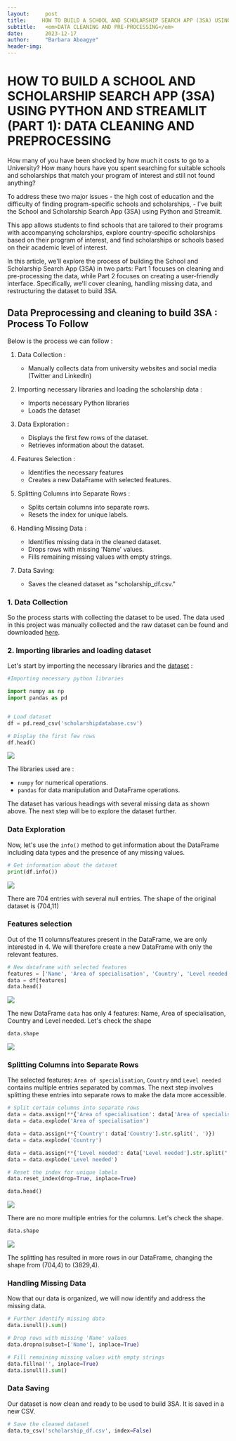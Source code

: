 ```yaml
---
layout:     post
title:     HOW TO BUILD A SCHOOL AND SCHOLARSHIP SEARCH APP (3SA) USING PYTHON AND STREAMLIT (PART 1): DATA CLEANING AND PRE-PROCESSING
subtitle:   <em>DATA CLEANING AND PRE-PROCESSING</em>
date:       2023-12-17
author:     "Barbara Aboagye"
header-img: 
---
```


# HOW TO BUILD A SCHOOL AND SCHOLARSHIP SEARCH APP (3SA) USING PYTHON AND STREAMLIT (PART 1): DATA CLEANING AND PREPROCESSING

How many of you have been shocked by how much it costs to go to a University? How many hours have you spent searching for suitable schools and scholarships that match your program of interest and still not found anything? 

To address these two major issues - the high cost of education and the difficulty of finding program-specific schools and scholarships, - I've built the School and Scholarship Search App (3SA) using Python and Streamlit. 

This app allows students to find schools that are tailored to their programs with accompanying scholarships, explore country-specific scholarships based on their program of interest, and find scholarships or schools based on their academic level of interest.

In this article, we'll explore the process of building the School and Scholarship Search App (3SA) in two parts: Part 1 focuses on cleaning and pre-processing the data, while Part 2 focuses on creating a user-friendly interface. Specifically, we'll cover cleaning, handling missing data, and restructuring the dataset to build 3SA.

## Data Preprocessing and cleaning to build 3SA : Process To Follow

Below is the process we can follow : 
1. Data Collection :
    - Manually collects data from university websites and social media (Twitter and LinkedIn)
   
2. Importing necessary libraries and loading the scholarship data :
    - Imports necessary Python libraries
    - Loads the dataset

2. Data Exploration :
   - Displays the first few rows of the dataset.
   - Retrieves information about the dataset.

3. Features Selection :
   - Identifies the necessary features
   - Creates a new DataFrame with selected features.
      
4. Splitting Columns into Separate Rows :
   - Splits certain columns into separate rows.
   - Resets the index for unique labels.

5. Handling Missing Data :
   - Identifies missing data in the cleaned dataset.
   - Drops rows with missing 'Name' values.
   - Fills remaining missing values with empty strings.

6. Data Saving:
   - Saves the cleaned dataset as "scholarship_df.csv."

### 1. Data Collection 

So the process starts with collecting the dataset to be used. The data used in this project was manually collected and the raw dataset can be found and downloaded [here](https://raw.githubusercontent.com/barbaraaboagye/My-MachineLearning-Journey/1e19a3a7caf86f8b0603ed100144ff94d536a769/Projects/Scholarship%20recommender%20system/scholarshipdatabase.csv). 

### 2. Importing libraries and loading dataset
Let's start by importing the necessary libraries and the [dataset](https://raw.githubusercontent.com/barbaraaboagye/My-MachineLearning-Journey/1e19a3a7caf86f8b0603ed100144ff94d536a769/Projects/Scholarship%20recommender%20system/scholarshipdatabase.csv) :

```python
#Importing necessary python libraries

import numpy as np
import pandas as pd


# Load dataset
df = pd.read_csv('scholarshipdatabase.csv')

# Display the first few rows
df.head()
```

![](https://github.com/barbaraaboagye/barbaraaboagye.github.io/blob/a22929b7fca24b580f62be82c1afd8b539b3fb69/_posts/images/scholarship%20snapshot.png)

The libraries used are : 
- `numpy` for numerical operations.
- `pandas` for data manipulation and DataFrame operations.

The dataset has various headings with several missing data as shown above. The next step will be to explore the dataset further.

### Data Exploration
Now, let's use the `info()` method to get information about the DataFrame  including data types and the presence of any missing values.

``` python
# Get information about the dataset
print(df.info())
```
![](https://github.com/barbaraaboagye/barbaraaboagye.github.io/blob/dbabfe3bc4b66751f6acca4dbc48dfcce439eee6/_posts/images/info.png)

There are 704 entries with several null entries. The shape of the original dataset is (704,11)

### Features selection

Out of the 11 columns/features present in the DataFrame, we are only interested in 4. We will therefore create a new DataFrame with only the relevant features. 

``` Python
# New dataframe with selected features
features = ['Name', 'Area of specialisation', 'Country', 'Level needed']
data = df[features]
data.head()
```
![](https://github.com/barbaraaboagye/barbaraaboagye.github.io/blob/ca7a71275b7e6c24faf594320cf6ca13c87fb5b4/_posts/images/filtered%20dataset.png)

The new DataFrame `data` has only 4 features: Name, Area of specialisation, Country and Level needed. Let's check the shape 

``` Python
data.shape
```
![](https://github.com/barbaraaboagye/barbaraaboagye.github.io/blob/552426fca6c3657fd9bf0c3ea08a2e467ea2b692/_posts/images/uncleaned%20dataset%20shape.png)

### Splitting Columns into Separate Rows

The selected features: `Area of specialisation`, `Country` and `Level needed` contains multiple entries separated by commas. The next step involves splitting these entries into separate rows to make the data more accessible. 

``` Python
# Split certain columns into separate rows
data = data.assign(**{'Area of specialisation': data['Area of specialisation'].str.split(', ')})
data = data.explode('Area of specialisation')

data = data.assign(**{'Country': data['Country'].str.split(', ')})
data = data.explode('Country')

data = data.assign(**{'Level needed': data['Level needed'].str.split(", ")})
data = data.explode('Level needed')

# Reset the index for unique labels
data.reset_index(drop=True, inplace=True)

data.head()
```

![](https://github.com/barbaraaboagye/barbaraaboagye.github.io/blob/22edbc8a4187cf47be5361a44e2c59cac57b4712/_posts/images/cleaned%20dataset.png)

There are no more multiple entries for the columns. Let's check the shape. 

``` Python
data.shape
```
![](https://github.com/barbaraaboagye/barbaraaboagye.github.io/blob/66397cb5881e6f8f9c6ee2417c668b88b7411b85/_posts/images/cleaned%20dataset%20shape.png)

The splitting has resulted in more rows in our DataFrame, changing the shape from (704,4) to (3829,4).

### Handling Missing Data

Now that our data is organized, we will now identify and address the missing data.

``` Python
# Further identify missing data
data.isnull().sum()

# Drop rows with missing 'Name' values
data.dropna(subset=['Name'], inplace=True)

# Fill remaining missing values with empty strings
data.fillna('', inplace=True)
data.isnull().sum()
```

### Data Saving

Our dataset is now clean and ready to be used to build 3SA. It is saved in a new CSV. 

``` Python
# Save the cleaned dataset
data.to_csv('scholarship_df.csv', index=False)
```
